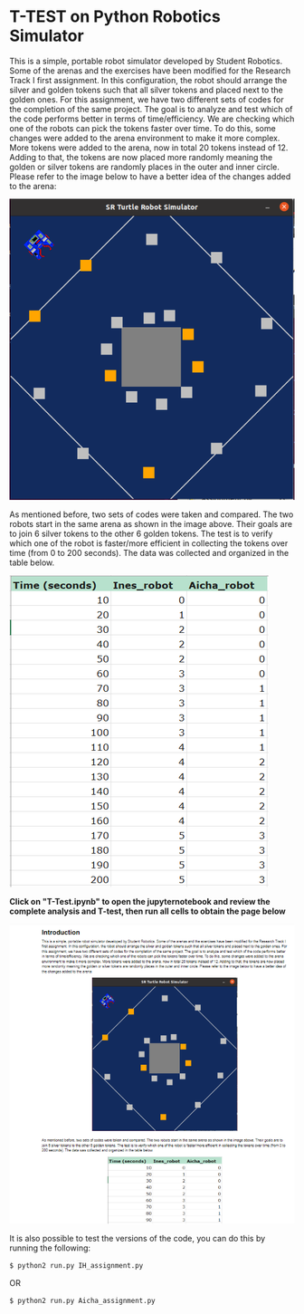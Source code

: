 T-TEST on Python Robotics Simulator
================================

This is a simple, portable robot simulator developed by Student Robotics. Some of the arenas and the exercises have been modified for the Research Track I first assignment. In this configuration, the robot should arrange the silver and golden tokens such that all silver tokens and placed next to the golden ones. For this assignment, we have two different sets of codes for the completion of the same project. The goal is to analyze and test which of the code performs better in terms of time/efficiency. We are checking which one of the robots can pick the tokens faster over time. To do this, some changes were added to the arena environment to make it more complex. More tokens were added to the arena, now in total 20 tokens instead of 12. Adding to that, the tokens are now placed more randomly meaning the golden or silver tokens are randomly places in the outer and inner circle. Please refer to the image below to have a better idea of the changes added to the arena:

![New Arena!](newarena.png "newarena")

As mentioned before, two sets of codes were taken and compared. The two robots start in the same arena as shown in the image above. Their goals are to join 6 silver tokens to the other 6 golden tokens. The test is to verify which one of the robot is faster/more efficient in collecting the tokens over time (from 0 to 200 seconds). The data was collected and organized in the table below.

![data table!](testtable.png "newarena")

**Click on "T-Test.ipynb" to open the jupyternotebook and review the complete analysis and T-test, then run all cells to obtain the page below**

![notebook!](page.png "notebook")

It is also possible to test the versions of the code, you can do this by running the following: 

```bash
$ python2 run.py IH_assignment.py
```
OR

```bash
$ python2 run.py Aicha_assignment.py
```
